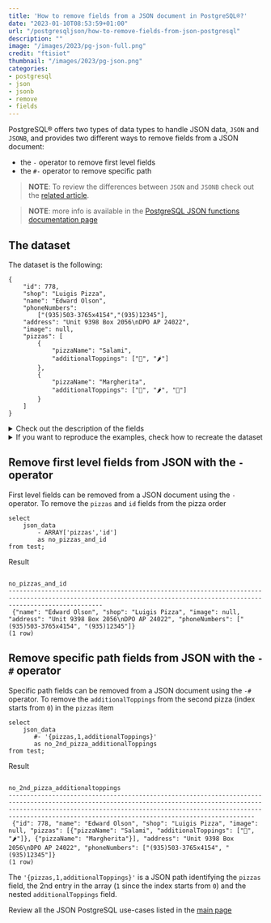 ```yaml
---
title: 'How to remove fields from a JSON document in PostgreSQL®?'
date: "2023-01-10T08:53:59+01:00"
url: "/postgresqljson/how-to-remove-fields-from-json-postgresql"
description: ""
image: "/images/2023/pg-json-full.png"
credit: "ftisiot"
thumbnail: "/images/2023/pg-json.png"
categories:
- postgresql
- json
- jsonb
- remove
- fields
---
```


PostgreSQL® offers two types of data types to handle JSON data, `JSON` and `JSONB`, and provides two different ways to remove fields from a JSON document:

<!--more-->

* the `-` operator to remove first level fields
* the `#-` operator to remove specific path

> **NOTE**: To review the differences between `JSON` and `JSONB` check out the [related article](/postgresqljson/what-are-the-differences-json-jsonb-postgresql).

> **NOTE**: more info is available in the [PostgreSQL JSON functions documentation page](https://www.postgresql.org/docs/current/functions-json.html)

## The dataset

The dataset is the following:

```
{
    "id": 778,
    "shop": "Luigis Pizza",
    "name": "Edward Olson",
    "phoneNumbers":
        ["(935)503-3765x4154","(935)12345"],
    "address": "Unit 9398 Box 2056\nDPO AP 24022",
    "image": null,
    "pizzas": [
        {
            "pizzaName": "Salami",
            "additionalToppings": ["🥓", "🌶️"]
        },
        {
            "pizzaName": "Margherita",
            "additionalToppings": ["🍌", "🌶️", "🍍"]
        }
    ]
}
```

<details>
  <summary>Check out the description of the fields</summary>
The following examples use a pizza order dataset with an order having:

* `id`: 778
* `shop`: "Luigis Pizza"
* `name`: "Edward Olson"
* `phoneNumbers`:["(935)503-3765x4154","(935)12345"]
* `address`: "Unit 9398 Box 2056\nDPO AP 24022"
* `image`: null
* and two pizzas contained in the `pizzas` item:

```
[
    {
        "pizzaName": "Salami",
        "additionalToppings": ["🥓", "🌶️"]
    },
    {
        "pizzaName": "Margherita",
        "additionalToppings": ["🍌", "🌶️", "🍍"]
    }
]
```
</details>
<details>
  <summary>If you want to reproduce the examples, check how to recreate the dataset</summary>

It can be recreated with the following script:

```
create table test(id serial, json_data jsonb);

insert into test(json_data) values (
'{
    "id": 778,
    "shop": "Luigis Pizza",
    "name": "Edward Olson",
    "phoneNumbers":
        ["(935)503-3765x4154","(935)12345"],
    "address": "Unit 9398 Box 2056\nDPO AP 24022",
    "image": null,
    "pizzas": [
        {
            "pizzaName": "Salami",
            "additionalToppings": ["🥓", "🌶️"]
        },
        {
            "pizzaName": "Margherita",
            "additionalToppings": ["🍌", "🌶️", "🍍"]
        }
    ]
}');
```

</details>

## Remove first level fields from JSON with the `-` operator

First level fields can be removed from a JSON document using the `-` operator. To remove the `pizzas` and `id` fields from the pizza order

```
select 
    json_data 
        - ARRAY['pizzas','id']
        as no_pizzas_and_id
from test;
```

Result

```
                                                                           no_pizzas_and_id
----------------------------------------------------------------------------------------------------------------------------------------------------------------------
 {"name": "Edward Olson", "shop": "Luigis Pizza", "image": null, "address": "Unit 9398 Box 2056\nDPO AP 24022", "phoneNumbers": ["(935)503-3765x4154", "(935)12345"]}
(1 row)
```

## Remove specific path fields from JSON with the `-#` operator

Specific path fields can be removed from a JSON document using the `-#` operator. To remove the `additionalToppings` from the second pizza (index starts from `0`) in the `pizzas` item

```
select 
    json_data 
       #- '{pizzas,1,additionalToppings}'
       as no_2nd_pizza_additionalToppings
from test;

```

Result

```
                                                                                                                           no_2nd_pizza_additionaltoppings
--------------------------------------------------------------------------------------------------------------------------------------------------------------------------------------------------------------------------------------------------------------------------------------
 {"id": 778, "name": "Edward Olson", "shop": "Luigis Pizza", "image": null, "pizzas": [{"pizzaName": "Salami", "additionalToppings": ["🥓", "🌶️"]}, {"pizzaName": "Margherita"}], "address": "Unit 9398 Box 2056\nDPO AP 24022", "phoneNumbers": ["(935)503-3765x4154", "(935)12345"]}
(1 row)
```

The `'{pizzas,1,additionalToppings}'` is a JSON path identifying the `pizzas` field, the 2nd entry in the array (`1` since the index starts from `0`) and the nested `additionalToppings` field.

Review all the JSON PostgreSQL use-cases listed in the [main page](/postgresqljson/main)